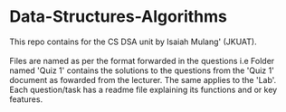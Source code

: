 # Data-Structures-Algorithms

This repo contains for the CS DSA unit by Isaiah Mulang' (JKUAT). <br> <br>
Files are named as per the format forwarded in the questions i.e Folder named 'Quiz 1' contains the solutions to the questions from the 'Quiz 1' document as fowarded from the lecturer. The same applies to the 'Lab'. <br>
Each question/task has a readme file explaining its functions and or key features.
